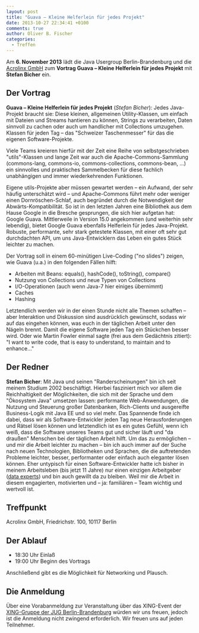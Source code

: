 ```yaml
---
layout: post
title: "Guava – Kleine Helferlein für jedes Projekt"
date: 2013-10-27 22:34:41 +0100
comments: true
author: Oliver B. Fischer
categories: 
  - Treffen
---
```


Am **6. November 2013** lädt die Java Usergroup 
Berlin-Brandenburg und die 
[Acrolinx GmbH](http://www.acrolinx.de/) 
zum 
**Vortrag Guava – Kleine Helferlein für jedes Projekt** 
mit **Stefan Bicher** ein.

<!--more-->

## Der Vortrag

**Guava – Kleine Helferlein für jedes Projekt** 
(*Stefan Bicher*):
Jedes Java-Projekt braucht sie: Diese kleinen, allgemeinen 
Utility-Klassen, um einfach mit Dateien und Streams 
hantieren zu können, Strings zu verarbeiten, Daten sinnvoll zu 
cachen oder auch um handlicher mit Collections umzugehen. 
Klassen für jeden Tag – das "Schweizer Taschenmesser" für das 
die eigenen Software-Projekte.

Viele Teams kreieren hierfür mit der Zeit eine Reihe von 
selbstgeschrieben "utils"-Klassen und lange Zeit war 
auch die Apache-Commons-Sammlung 
(commons-lang, commons-io, commons-collections, commons-bean, ...) 
ein sinnvolles und praktisches Sammelbecken für diese fachlich 
unabhängigen und immer wiederkehrenden Funktionen.

Eigene utils-Projekte aber müssen gewartet werden – ein Aufwand, 
der sehr häufig unterschätzt wird – und Apache-Commons führt 
mehr oder weniger einen Dornröschen-Schlaf, auch begründet 
durch die Notwendigkeit der Abwärts-Kompatibilität. So ist in 
den letzten Jahren eine Bibliothek aus dem Hause Google in 
die Bresche gesprungen, die sich hier aufgetan hat: Google Guava.
Mittlerweile in Version 15.0 angekommen (und weiterhin sehr lebendig), 
bietet Google Guava ebenfalls Helferlein für jedes Java-Projekt. 
Robuste, performante, sehr stark getestete Klassen, mit einer oft 
sehr gut durchdachten API, um uns Java-Entwicklern das Leben 
ein gutes Stück leichter zu machen.

Der Vortrag soll in einem 60-minütigen Live-Coding ("no slides") 
zeigen, wie Guava (u.a.) in den folgenden Fällen hilft:

* Arbeiten mit Beans: equals(), hashCode(), toString(), compare()
* Nutzung von Collections und neue Typen von Collections
* I/O-Operationen (auch wenn Java-7 hier einiges übernimmt)
* Caches
* Hashing

Letztendlich werden wir in der einen Stunde nicht alle Themen
schaffen – aber Interaktion und Diskussion sind 
ausdrücklich gewünscht, sodass wir auf das eingehen können, was 
euch in der täglichen Arbeit unter den Nägeln brennt. Damit die 
eigene Software jeden Tag ein Stückchen besser wird. Oder wie 
Martin Fowler einmal sagte (frei aus dem Gedächtnis zitiert): 
"I want to write code, that is easy to understand, to maintain
and to enhance..."

## Der Redner

**Stefan Bicher**: 
Mit Java und seinen "Randerscheinungen" bin ich seit meinem 
Studium 2002 beschäftigt. Hierbei fasziniert mich vor allem 
die Reichhaltigkeit der Möglichkeiten, die sich mit der Sprache 
und dem "Ökosystem Java" umsetzen lassen: 
performante Web-Anwendungen, die Nutzung und Steuerung 
großer Datenbanken, Rich-Clients und ausgereifte Business-Logik 
mit Java EE und so viel mehr.
Das Spannende finde ich dabei, dass wir als Software-Entwickler 
jeden Tag neue Herausforderungen und Rätsel lösen können und 
letztendlich ist es ein gutes Gefühl, wenn ich weiß, dass die 
Software unseres Teams gut und sicher läuft und 
"da draußen" Menschen bei der täglichen Arbeit hilft.
Um das zu ermöglichen – und mir die Arbeit leichter zu machen – 
bin ich auch immer auf der Suche nach neuen Technologien, 
Bibliotheken und Sprachen, die die auftretenden Probleme 
leichter, besser, performanter oder einfach auch eleganter lösen können.
Eher untypisch für einen Software-Entwickler hatte ich bisher in 
meinem Arbeitsleben (bis jetzt 11 Jahre) nur einen einzigen 
Arbeitgeber ([data experts](http://www.data-experts.de)) und bin auch gewillt 
da zu bleiben. Weil mir die Arbeit in diesem engagierten, 
motivierten und – ja: familiären – Team wichtig und wertvoll ist.

## Treffpunkt 

Acrolinx GmbH, Friedrichstr. 100, 10117 Berlin

## Der Ablauf

- 18:30 Uhr Einlaß
- 19:00 Uhr Beginn des Vortrags

Anschließend gibt es die Möglichkeit für Networking und Plausch.

## Die Anmeldung

Über eine Vorabanmeldung zur Veranstaltung über das 
XING-Event der 
[XING-Gruppe der JUG Berlin-Brandenburg](https://www.xing.com/net/pri4a51a0x/jugbb/)
würden wir uns freuen, jedoch ist die Anmeldung nicht zwingend 
erforderlich. Wir freuen uns auf jeden Teilnehmer.

